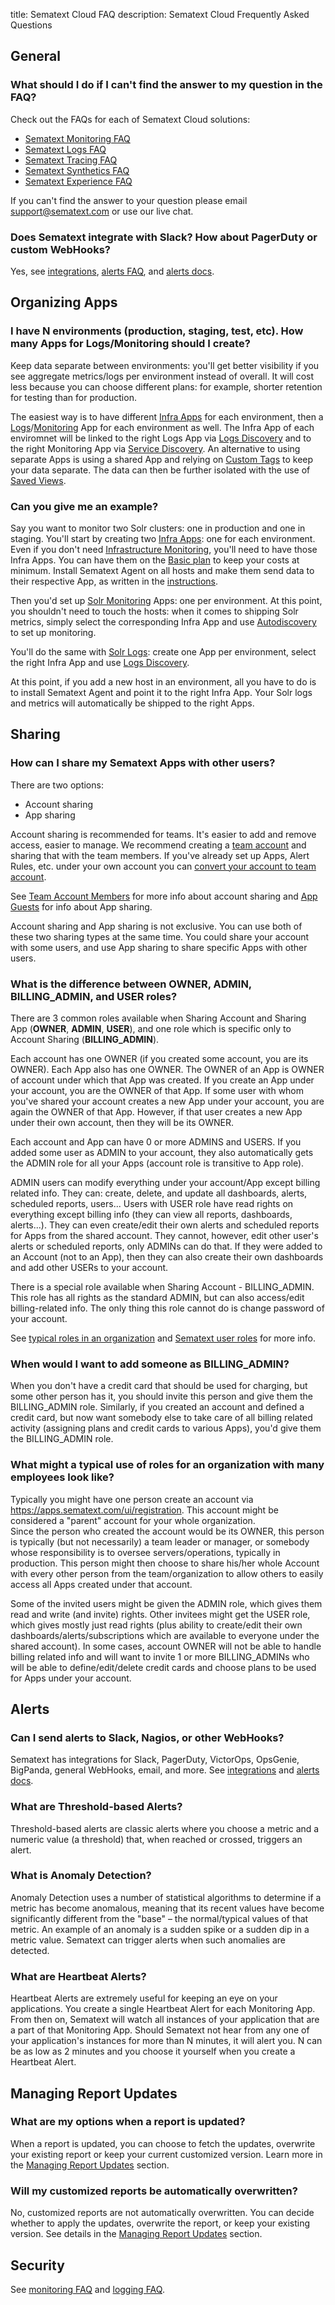 title: Sematext Cloud FAQ
description: Sematext Cloud Frequently Asked Questions

## General

### What should I do if I can't find the answer to my question in the FAQ?

Check out the FAQs for each of Sematext Cloud solutions:

- [Sematext Monitoring FAQ](/docs/monitoring/spm-faq)
- [Sematext Logs FAQ](/docs/logs/faq)
- [Sematext Tracing FAQ](/docs/tracing/troubleshooting)
- [Sematext Synthetics FAQ](/docs/synthetics/faq)
- [Sematext Experience FAQ](/docs/experience/faq)

If you can't find the answer to your question please email <support@sematext.com> or use our live chat.

### Does Sematext integrate with Slack? How about PagerDuty or custom WebHooks?

Yes, see [integrations](/docs/integration), [alerts FAQ](#alerts), and [alerts docs](/docs/alerts).

## Organizing Apps

### I have N environments (production, staging, test, etc). How many Apps for Logs/Monitoring should I create?

Keep data separate between environments: you'll get better visibility if you see aggregate metrics/logs per environment instead of overall. It will cost less because you can choose different plans: for example, shorter retention for testing than for production.

The easiest way is to have different [Infra Apps](/docs/monitoring/infrastructure) for each environment, then a [Logs](/docs/logs)/[Monitoring](/docs/monitoring) App for each environment as well. The Infra App of each enviromnet will be linked to the right Logs App via [Logs Discovery](/docs/logs/discovery/intro) and to the right Monitoring App via [Service Discovery](/docs/monitoring/autodiscovery). An alternative to using separate Apps is using a shared App and relying on [Custom Tags](/docs/tags/custom-tags) to keep your data separate. The data can then be further isolated with the use of [Saved Views](/docs/guide/saved-views).

### Can you give me an example?

Say you want to monitor two Solr clusters: one in production and one in staging. You'll start by creating two [Infra Apps](/docs/monitoring/infrastructure): one for each environment. Even if you don't need [Infrastructure Monitoring](/docs/monitoring/infrastructure), you'll need to have those Infra Apps.  You can have them on the [Basic plan](https://sematext.com/pricing/#spm) to keep your costs at minimum. Install Sematext Agent on all hosts and make them send data to their respective App, as written in the [instructions](/docs/monitoring/quick-start).

Then you'd set up [Solr Monitoring](/docs/integration/solr) Apps: one per environment. At this point, you shouldn't need to touch the hosts: when it comes to shipping Solr metrics, simply select the corresponding Infra App and use [Autodiscovery](/docs/monitoring/autodiscovery) to set up monitoring.

You'll do the same with [Solr Logs](/docs/integration/solr-logs): create one App per environment, select the right Infra App and use [Logs Discovery](/docs/logs/discovery/intro).

At this point, if you add a new host in an environment, all you have to do is to install Sematext Agent and point it to the right Infra App. Your Solr logs and metrics will automatically be shipped to the right Apps.

## Sharing

### How can I share my Sematext Apps with other users?

There are two options:

 - Account sharing
 - App sharing

Account sharing is recommended for teams.  It's easier to add and remove access, easier to manage.
We recommend creating a [team account](/docs/team/#team-account) and sharing that with the team members.
If you've already set up Apps, Alert Rules, etc. under your own account you can [convert your account to team account](/docs/team/#converting-to-team-account).

See [Team Account Members](/docs/team/#account-members) for more info about account sharing and [App Guests](/docs/team/#app-guests) for info about App sharing.

Account sharing and App sharing is not exclusive.  You can use both of
these two sharing types at the same time. You could share your account with
some users, and use App sharing to share specific Apps with other
users.

### What is the difference between OWNER, ADMIN, BILLING_ADMIN, and USER roles?

There are 3 common roles available when Sharing Account and
Sharing App (**OWNER**, **ADMIN**, **USER**), and one role which is
specific only to Account Sharing (**BILLING_ADMIN**).  
  
Each account has one OWNER (if you created some account, you are its
OWNER). Each App also has one OWNER. The OWNER of an App is OWNER of
account under which that App was created. If you create an App under
your account, you are the OWNER of that App. If some user with whom
you've shared your account creates a new App under your account, you are
again the OWNER of that App. However, if that user creates a new App
under their own account, then they will be its OWNER.
  
Each account and App can have 0 or more ADMINS and USERS. If you added
some user as ADMIN to your account, they also automatically gets the ADMIN
role for all your Apps (account role is transitive to App role).  
  
ADMIN users can modify everything under your account/App except billing
related info. They can: create, delete, and update all
dashboards, alerts, scheduled reports, users... Users with USER role have read
rights on everything except billing info (they can view all reports,
dashboards, alerts...). They can even create/edit their own alerts and
scheduled reports for Apps from the shared account.  They cannot, however, edit other user's
alerts or scheduled reports, only ADMINs can do that. If they were added to an
Account (not to an App), then they can also create their own dashboards and
add other USERs to your account.  
  
There is a special role available when Sharing Account - BILLING_ADMIN.
This role has all rights as the standard ADMIN, but can also access/edit
billing-related info. The only thing this role cannot do is change
password of your account.

See [typical roles in an organization](/docs/team/#typical-use-of-roles-in-an-organization-or-team) and [Sematext user roles](/docs/team/user-roles/) for more info.

### When would I want to add someone as BILLING_ADMIN?

When you don't have a credit card that should be used for
charging, but some other person has it, you should invite this person
and give them the BILLING_ADMIN role. Similarly, if you created an
account and defined a credit card, but now want somebody else to take
care of all billing related activity (assigning plans and credit cards
to various Apps), you'd give them the BILLING_ADMIN role.

### What might a typical use of roles for an organization with many employees look like?

Typically you might have one person create an account
via <https://apps.sematext.com/ui/registration>. This account might be
considered a "parent" account for your whole organization.  
Since the person who created the account would be its OWNER, this person
is typically (but not necessarily) a team leader or manager, or somebody
whose responsibility is to oversee servers/operations, typically in
production. This person might then choose to share his/her whole Account
with every other person from the team/organization to allow others to
easily access all Apps created under that account.

Some of the invited users might be given the ADMIN role, which gives
them read and write (and invite) rights. Other invitees might get the
USER role, which gives mostly just read rights (plus ability to
create/edit their own dashboards/alerts/subscriptions which are
available to everyone under the shared account). In some cases, account
OWNER will not be able to handle billing related info and will want to
invite 1 or more BILLING_ADMINs who will be able to define/edit/delete
credit cards and choose plans to be used for Apps under your account.

## Alerts

### Can I send alerts to Slack, Nagios, or other WebHooks?

Sematext has integrations for Slack, PagerDuty, VictorOps,
OpsGenie, BigPanda, general WebHooks, email, and more.  See
[integrations](/docs/integration) and [alerts docs](/docs/alerts).

### What are Threshold-based Alerts?

Threshold-based alerts are classic alerts where you choose a metric
and a numeric value (a threshold) that, when reached or crossed,
triggers an alert.

### What is Anomaly Detection?

Anomaly Detection uses a number of statistical algorithms to determine
if a metric has become anomalous, meaning that its recent values have
become significantly different from the "base" – the normal/typical
values of that metric.  An example of an anomaly is a sudden spike or
a sudden dip in a metric value.  Sematext can trigger alerts when such
anomalies are detected.

### What are Heartbeat Alerts?

Heartbeat Alerts are extremely useful for keeping an eye on your
applications.  You create a single Heartbeat Alert for each Monitoring
App.  From then on, Sematext will watch all instances of your
application that are a part of that Monitoring App. Should Sematext
not hear from any one of your application's instances for more than N
minutes, it will alert you.  N can be as low as 2 minutes and you
choose it yourself when you create a Heartbeat Alert.

## Managing Report Updates
### What are my options when a report is updated?
When a report is updated, you can choose to fetch the updates, overwrite your existing report or keep your current customized version. Learn more in the [Managing Report Updates](/docs/guide/reports-guide/#managing-report-updates) section.

### Will my customized reports be automatically overwritten?
No, customized reports are not automatically overwritten. You can decide whether to apply the updates, overwrite the report, or keep your existing version. See details in the [Managing Report Updates](/docs/guide/reports-guide/#managing-report-updates) section.

## Security

See [monitoring FAQ](/docs/monitoring/spm-faq) and [logging FAQ](/docs/logs/faq).

